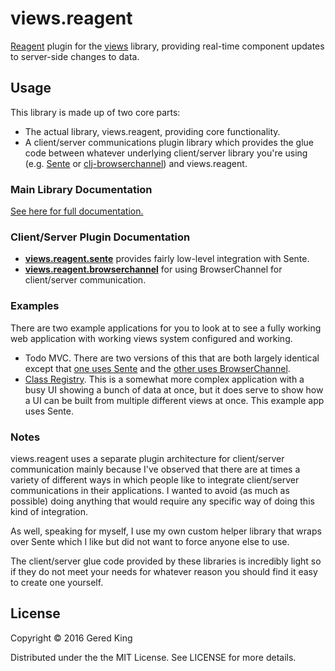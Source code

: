 # views.reagent

[Reagent][1] plugin for the [views][2] library, providing real-time component updates to server-side changes to data.

[1]: https://github.com/reagent-project/reagent
[2]: https://github.com/gered/views


## Usage

This library is made up of two core parts:

* The actual library, views.reagent, providing core functionality.
* A client/server communications plugin library which provides the glue code between whatever underlying client/server library you're using (e.g. [Sente][3] or [clj-browserchannel][4]) and views.reagent.

[3]: https://github.com/ptaoussanis/sente
[4]: https://github.com/gered/clj-browserchannel


### Main Library Documentation

[See here for full documentation.][5]

[5]: https://github.com/gered/views.reagent/tree/master/views.reagent


### Client/Server Plugin Documentation

* **[views.reagent.sente][6]** provides fairly low-level integration with Sente.
* **[views.reagent.browserchannel][7]** for using BrowserChannel for client/server communication.

[6]: https://github.com/gered/views.reagent/tree/master/views.reagent.sente
[7]: https://github.com/gered/views.reagent/tree/master/views.reagent.browserchannel


### Examples

There are two example applications for you to look at to see a fully working web application with working views system configured and working.

* Todo MVC. There are two versions of this that are both largely identical except that [one uses Sente][8] and the [other uses BrowserChannel][9].
* [Class Registry][10]. This is a somewhat more complex application with a busy UI showing a bunch of data at once, but it does serve to show how a UI can be built from multiple different views at once. This example app uses Sente.

[8]: https://github.com/gered/views.reagent/tree/master/examples/todomvc
[9]: https://github.com/gered/views.reagent/tree/master/examples/todomvc-browserchannel
[10]: https://github.com/gered/views.reagent/tree/master/examples/class-registry


### Notes

views.reagent uses a separate plugin architecture for client/server communication mainly
because I've observed that there are at times a variety of different ways in which people
like to integrate client/server communications in their applications. I wanted to avoid
(as much as possible) doing anything that would require any specific way of doing this
kind of integration.

As well, speaking for myself, I use my own custom helper library that wraps over Sente which
I like but did not want to force anyone else to use.

The client/server glue code provided by these libraries is incredibly light so if they
do not meet your needs for whatever reason you should find it easy to create one yourself.


## License

Copyright © 2016 Gered King

Distributed under the the MIT License. See LICENSE for more details.
